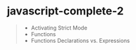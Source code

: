 # javascript-complete-2

> - Activating Strict Mode
> - Functions
> - Functions Declarations vs. Expressions
